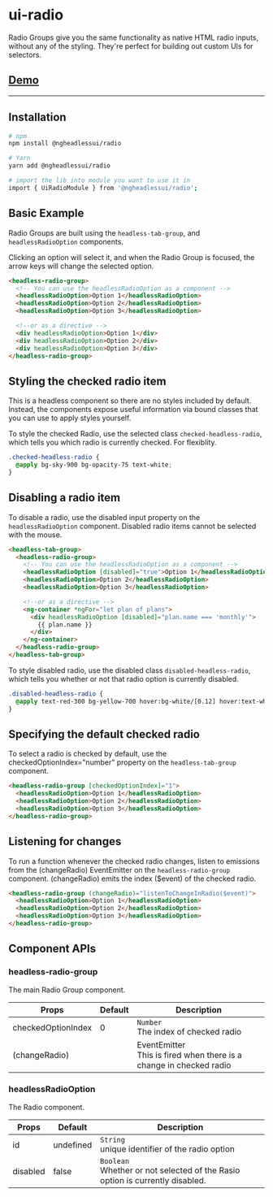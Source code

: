 # ui-radio

Radio Groups give you the same functionality as native HTML radio inputs, without any of the styling. They're perfect for building out custom UIs for selectors.

## [Demo](https://stackblitz.com/edit/ngheadless-radio-demo)

---

## Installation

```bash
# npm
npm install @ngheadlessui/radio

# Yarn
yarn add @ngheadlessui/radio

# import the lib into module you want to use it in
import { UiRadioModule } from '@ngheadlessui/radio';
```

## Basic Example

Radio Groups are built using the `headless-tab-group`, and `headlessRadioOption` components.

Clicking an option will select it, and when the Radio Group is focused, the arrow keys will change the selected option.

```html
<headless-radio-group>
  <!-- You can use the headlessRadioOption as a component -->
  <headlessRadioOption>Option 1</headlessRadioOption>
  <headlessRadioOption>Option 2</headlessRadioOption>
  <headlessRadioOption>Option 3</headlessRadioOption>

  <!--or as a directive -->
  <div headlessRadioOption>Option 1</div>
  <div headlessRadioOption>Option 2</div>
  <div headlessRadioOption>Option 3</div>
</headless-radio-group>
```

## Styling the checked radio item

This is a headless component so there are no styles included by default. Instead, the components expose useful information via bound classes that you can use to apply styles yourself.

To style the checked Radio, use the selected class `checked-headless-radio`, which tells you which radio is currently checked. For flexiblity.

```scss
.checked-headless-radio {
  @apply bg-sky-900 bg-opacity-75 text-white;
}
```

## Disabling a radio item

To disable a radio, use the disabled input property on the `headlessRadioOption` component. Disabled radio items cannot be selected with the mouse.

```html
<headless-tab-group>
  <headless-radio-group>
    <!-- You can use the headlessRadioOption as a component -->
    <headlessRadioOption [disabled]="true">Option 1</headlessRadioOption>
    <headlessRadioOption>Option 2</headlessRadioOption>
    <headlessRadioOption>Option 3</headlessRadioOption>

    <!--or as a directive -->
    <ng-container *ngFor="let plan of plans">
      <div headlessRadioOption [disabled]="plan.name === 'monthly'">
        {{ plan.name }}
      </div>
    </ng-container>
  </headless-radio-group>
</headless-tab-group>
```

To style disabled radio, use the disabled class `disabled-headless-radio`,
which tells you whether or not that radio option is currently disabled.

```scss
.disabled-headless-radio {
  @apply text-red-300 bg-yellow-700 hover:bg-white/[0.12] hover:text-white;
}
```

## Specifying the default checked radio

To select a radio is checked by default, use the checkedOptionIndex="number" property on the `headless-tab-group` component.

```html
<headless-radio-group [checkedOptionIndex]="1">
  <headlessRadioOption>Option 1</headlessRadioOption>
  <headlessRadioOption>Option 2</headlessRadioOption>
  <headlessRadioOption>Option 3</headlessRadioOption>
</headless-radio-group>
```

## Listening for changes

To run a function whenever the checked radio changes, listen to emissions from the (changeRadio) EventEmitter on the `headless-radio-group` component. (changeRadio) emits the index ($event) of the checked radio.

```html
<headless-radio-group (changeRadio)="listenToChangeInRadio($event)">
  <headlessRadioOption>Option 1</headlessRadioOption>
  <headlessRadioOption>Option 2</headlessRadioOption>
  <headlessRadioOption>Option 3</headlessRadioOption>
</headless-radio-group>
```

## Component APIs

### headless-radio-group

The main Radio Group component.

| Props              | Default | Description                                                                       |
| ------------------ | ------- | --------------------------------------------------------------------------------- |
| checkedOptionIndex | 0       | `Number` <br/> The index of checked radio                                         |
| (changeRadio)      |         | EventEmitter<number> <br /> This is fired when there is a change in checked radio |

### headlessRadioOption

The Radio component.

| Props    | Default   | Description                                                                        |
| -------- | --------- | ---------------------------------------------------------------------------------- |
| id       | undefined | `String` <br/> unique identifier of the radio option                               |
| disabled | false     | `Boolean` <br/> Whether or not selected of the Rasio option is currently disabled. |
